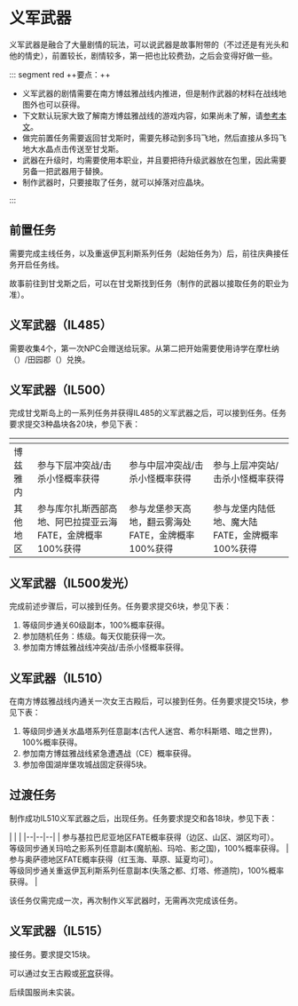# 义军武器
<FloatTOC /> 

义军武器是融合了大量剧情的玩法，可以说武器是故事附带的（不过还是有光头和他的情史），前置较长，剧情较多，第一把也比较费劲，之后会变得好做一些。

::: segment red
++要点：++

- 义军武器的剧情需要在南方博兹雅战线内推进，但是制作武器的材料在战线地图外也可以获得。
- 下文默认玩家大致了解南方博兹雅战线的游戏内容，如果尚未了解，请[参考本文](./bozjan.md)。
- 做完前置任务需要返回甘戈斯时，需要先移动到多玛飞地，然后直接从多玛飞地大水晶点击传送至甘戈斯。
- 武器在升级时，均需要使用本职业，并且要把待升级武器放在包里，因此需要另备一把武器用于替换。
- 制作武器时，只要接取了任务，就可以掉落对应晶块。

:::

## 前置任务

需要完成主线任务<quest name="暗影之逆焰" />，以及重返伊瓦利斯系列任务（起始任务为<quest name="被通缉的剧团" />）后，前往<Pos name="黄金港" :x="12.2" :y="12.3" />庆典接任务<quest name="失传的圣遗物" type="plus"/>开启任务线。

故事前往到甘戈斯之后，可以在甘戈斯找到任务<quest name="重现“女王之刃”" type="plus"/>（制作的武器以接取任务的职业为准）。

## 义军武器（IL485）

需要收集4个<item name="萨维奈灵鳞粉" />，第一次NPC会赠送给玩家。从第二把开始需要使用诗学在摩杜纳（<Pos name="摩杜纳" :x="22.7" :y="6.7" />）/田园郡（<Pos name="田园郡" :x="5.8" :y="5.3" />）兑换。

## 义军武器（IL500）

完成甘戈斯岛上的一系列任务并获得IL485的义军武器之后，可以接到任务<quest name="将记忆固定在义军武器之上" type="plus"/>。任务要求提交3种晶块各20块，参见下表：

|  | <item name="烦恼的记忆晶块" /> | <item name="悲伤的记忆晶块" /> | <item name="恐惧的记忆晶块" /> | 
|--|--|--|--|
| 博兹雅内 | 参与下层冲突战/击杀小怪概率获得 | 参与中层冲突战/击杀小怪概率获得 | 参与上层冲突站/击杀小怪概率获得 |
| 其他地区 | 参与库尔扎斯西部高地、阿巴拉提亚云海FATE，金牌概率100%获得 | 参与龙堡参天高地，翻云雾海处FATE，金牌概率100%获得 | 参与龙堡内陆低地、魔大陆FATE，金牌概率100%获得 |

## 义军武器（IL500发光）

完成前述步骤后，可以接到任务<quest name="将勇猛的记忆固定在义军武器之上" type="plus"/>。任务要求提交<item name="勇猛的记忆晶块" />6块，参见下表：

1. 等级同步通关60级副本，100%概率获得。
2. 参加随机任务：练级。每天仅能获得一次。
3. 参加南方博兹雅战线冲突战/击杀小怪概率获得。

## 义军武器（IL510）

在南方博兹雅战线内通关一次女王古殿后，可以接到任务<quest name="义军武器，变形" type="plus"/>。任务要求提交<item name="厌恶的记忆晶块" />15块，参见下表：
1. 等级同步通关水晶塔系列任意副本(古代人迷宫、希尔科斯塔、暗之世界)，100%概率获得。
2. 参加南方博兹雅战线紧急遭遇战（CE）概率获得。
3. 参加帝国湖岸堡攻城战固定获得5块。

## 过渡任务

制作成功IL510义军武器之后，出现任务<quest name="球状物体，前来救急" type="plus"/>。任务要求提交<item name="不祥的记忆晶块" />和<item name="忌讳的记忆晶块" />各18块，参见下表：

| <item name="不祥的记忆晶块" /> | <item name="忌讳的记忆晶块" /> |
|--|--|--|
| 参与基拉巴尼亚地区FATE概率获得（边区、山区、湖区均可）。<br>等级同步通关玛哈之影系列任意副本(魔航船、玛哈、影之国)，100%概率获得。 | 参与奥萨德地区FATE概率获得（红玉海、草原、延夏均可）。<br>等级同步通关重返伊瓦利斯系列任意副本(失落之都、灯塔、修道院)，100%概率获得。 |

该任务仅需完成一次，再次制作义军武器时，无需再次完成该任务。

## 义军武器（IL515）

接任务<quest name="义军武器的崭新未来" type="plus"/>。要求提交15块<item name="被丢掉的遗物" />。

可以通过女王古殿或[死宫](/topic/dd.md)获得。

后续国服尚未实装。
<!--
- ## 过渡任务2
- 
- 3个任务，每个任务提交2种道具各30个，参见下表：

-->